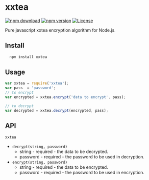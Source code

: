 # xxtea

[![npm download](https://img.shields.io/npm/dm/xxtea.svg)](https://www.npmjs.com/package/xxtea)
[![npm version](https://img.shields.io/npm/v/xxtea.svg)](https://www.npmjs.com/package/xxtea)
[![License](https://img.shields.io/npm/l/xxtea-node.svg)](http://opensource.org/licenses/MIT)


Pure javascript xxtea encryption algorithm for Node.js.

## Install

```bash
  npm install xxtea
```

## Usage

```javascript
var xxtea = require('xxtea');
var pass  = 'password';
// to encrypt
var encrypted = xxtea.encrypt('data to encrypt', pass);

// to decrypt
var decrypted = xxtea.decrypt(encrypted, pass);
```

## API

`xxtea`

* `decrypt(string, password)`
  * string - required - the data to be decrypted.
  * password - required - the password to be used in decryption.
* `encrypt(string, password)`
  * string - required - the data to be encrypted.
  * password - required - the password to be used in encryption.
